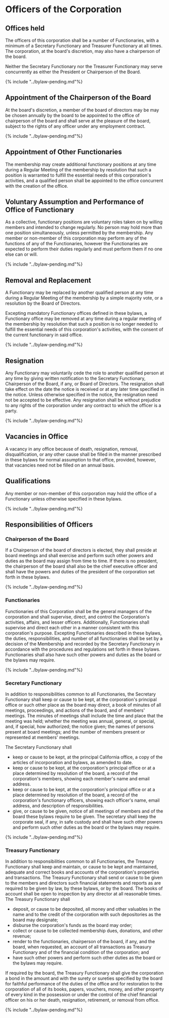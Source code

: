 # Officers of the Corporation
## Offices held
The officers of this corporation shall be a number of Functionaries, with a minimum of a Secretary Functionary and Treasurer Functionary at all times. The corporation, at the board's discretion, may also have a chairperson of the board.

Neither the Secretary Functionary nor the Treasurer Functionary may serve concurrently as either the President or Chairperson of the Board.

{% include "../bylaw-pending.md"%}

## Appointment of the Chairperson of the Board
At the board's discretion, a member of the board of directors may be may be chosen annually by the board to be appointed to the office of chairperson of the board and shall serve at the pleasure of the board, subject to the rights of any officer under any employment contract.

{% include "../bylaw-pending.md"%}

## Appointment of Other Functionaries
The membership may create additional functionary positions at any time during a Regular Meeting of the membership by resolution that such a position is warranted to fulfill the essential needs of this corporation's activities, and a qualified person shall be appointed to the office concurrent with the creation of the office.

## Voluntary Assumption and Performance of Office of Functionary
As a collective, functionary positions are voluntary roles taken on by willing members and intended to change regularly. No person may hold more than one position simultaneously, unless permitted by the membership. Any member or non-member of this corporation may perform any of the functions of any of the Functionaries, however the Functionaries are expected to perform their duties regularly and must perform them if no one else can or will.

{% include "../bylaw-pending.md"%}

## Removal and Replacement
A Functionary may be replaced by another qualified person at any time during a Regular Meeting of the membership by a simple majority vote, or a resolution by the Board of Directors.

Excepting mandatory Functionary offices defined in these bylaws, a Functionary office may be removed at any time during a regular meeting of the membership by resolution that such a position is no longer needed to fulfill the essential needs of this corporation's activities, with the consent of the current functionary in said office.

{% include "../bylaw-pending.md"%}

## Resignation
Any Functionary may voluntarily cede the role to another qualified person at any time by giving written notification to the Secretary Functionary, Chairperson of the Board, if any, or Board of Directors. The resignation shall take effect on the date the notice is received or at any later time specified in the notice. Unless otherwise specified in the notice, the resignation need not be accepted to be effective. Any resignation shall be without prejudice to any rights of the corporation under any contract to which the officer is a party.

{% include "../bylaw-pending.md"%}

## Vacancies in Office
A vacancy in any office because of death, resignation, removal, disqualification, or any other cause shall be filled in the manner prescribed in these bylaws for normal assumption to that office, provided, however, that vacancies need not be filled on an annual basis.

## Qualifications
Any member or non-member of this corporation may hold the office of a Functionary unless otherwise specified in these bylaws.

{% include "../bylaw-pending.md"%}

## Responsibilities of Officers

### Chairperson of the Board

If a Chairperson of the board of directors is elected, they shall preside at board meetings and shall exercise and perform such other powers and duties as the board may assign from time to time. If there is no president, the chairperson of the board shall also be the chief executive officer and shall have the powers and duties of the president of the corporation set forth in these bylaws.

{% include "../bylaw-pending.md"%}

### Functionaries
Functionaries of this Corporation shall be the general managers of the corporation and shall supervise, direct, and control the Corporation's activities, affairs, and lesser officers. Additionally, Functionaries shall supervise and direct each other in a manner consistent with this corporation's purpose. Excepting Functionaries described in these bylaws, the duties, responsibilities, and number of all functionaries shall be set by a decision of the Membership and recorded by the Secretary Functionary in accordance with the procedures and regulations set forth in these bylaws. Functionaries shall also have such other powers and duties as the board or the bylaws may require.

{% include "../bylaw-pending.md"%}

### Secretary Functionary
In addition to responsibilities common to all Functionaries, the Secretary Functionary shall keep or cause to be kept, at the corporation's principal office or such other place as the board may direct, a book of minutes of all meetings, proceedings, and actions of the board, and of members' meetings. The minutes of meetings shall include the time and place that the meeting was held; whether the meeting was annual, general, or special, and, if special, how authorized; the notice given; the names of persons present at board meetings; and the number of members present or represented at members' meetings.

The Secretary Functionary shall
* keep or cause to be kept, at the principal California office, a copy of the articles of incorporation and bylaws, as amended to date.
* keep or cause to be kept, at the corporation's principal office or at a place determined by resolution of the board, a record of the corporation's members, showing each member's name and email address.
* keep or cause to be kept, at the corporation's principal office or at a place determined by resolution of the board, a record of the corporation's functionary officers, showing each officer's name, email address, and description of responsibilities.
* give, or cause to be given, notice of all meetings of members and of the board these bylaws require to be given. The secretary shall keep the corporate seal, if any, in safe custody and shall have such other powers and perform such other duties as the board or the bylaws may require.

{% include "../bylaw-pending.md"%}

### Treasury Functionary

In addition to responsibilities common to all Functionaries, the Treasury Functionary shall keep and maintain, or cause to be kept and maintained, adequate and correct books and accounts of the corporation's properties and transactions. The Treasury Functionary shall send or cause to be given to the members and directors such financial statements and reports as are required to be given by law, by these bylaws, or by the board. The books of account shall be open to inspection by any director at all reasonable times.
The Treasury Functionary shall
* deposit, or cause to be deposited, all money and other valuables in the name and to the credit of the corporation with such depositories as the board may designate;
* disburse the corporation's funds as the board may order;
* collect or cause to be collected membership dues, donations, and other revenue;
* render to the functionaries, chairperson of the board, if any, and the board, when requested, an account of all transactions as Treasury Functionary and of the financial condition of the corporation; and
* have such other powers and perform such other duties as the board or the bylaws may require.

If required by the board, the Treasury Functionary shall give the corporation a bond in the amount and with the surety or sureties specified by the board for faithful performance of the duties of the office and for restoration to the corporation of all of its books, papers, vouchers, money, and other property of every kind in the possession or under the control of the chief financial officer on his or her death, resignation, retirement, or removal from office.

{% include "../bylaw-pending.md"%}
